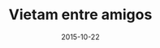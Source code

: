---
layout: post
categories: day-by-day
date: 2015-10-22
title: Vietam entre amigos
image: /images/blog/thumbnails/2015-10-22-vietam-entre-amigos.jpg
fullimage: /images/blog/2015-10-22-vietam-entre-amigos.jpg
---